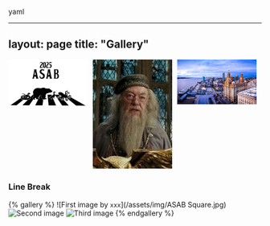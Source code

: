 yaml

---
layout: page
title: "Gallery"
---

<div style="display: flex; flex-wrap: wrap; gap: 10px;">
  <div style="width: calc(33.33% - 10px);">
    <img src="/assets/img/ASABLogo1" alt="Image 1" style="width: 100%; height: auto;">
  </div>
  <div style="width: calc(33.33% - 10px);">
    <img src="/assets/img/Dumbledore_-_Prisoner_of_Azkaban.jpg" alt="Image 2" style="width: 100%; height: auto;">
  </div>
  <div style="width: calc(33.33% - 10px);">
    <img src="/assets/img/liverpoolcity.jpg" alt="Image 3" style="width: 100%; height: auto;">
  </div>
  <!-- Add more images here as needed -->
</div>

### Line Break

{% gallery %}
![First image by `xxx`](/assets/img/ASAB Square.jpg)
![Second image](ASABSpring2025.github.io/assets/img/liverpoolcity.jpg)
![Third image]("/assets/img/Dumbledore_-_Prisoner_of_Azkaban.jpg")
{% endgallery %}
